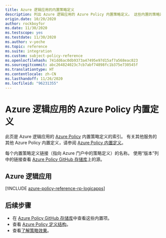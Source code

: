 ```yaml
---
title: Azure 逻辑应用的内置策略定义
description: 列出 Azure 逻辑应用的 Azure Policy 内置策略定义。 这些内置的策略定义提供了管理 Azure 资源的常用方法。
origin.date: 10/20/2020
author: rockboyfor
ms.date: 11/30/2020
ms.testscope: yes
ms.testdate: 11/30/2020
ms.author: v-yeche
ms.topic: reference
ms.suite: integration
ms.custom: subject-policy-reference
ms.openlocfilehash: 741dd6ac0db9373a47495e97d15af7a568eac823
ms.sourcegitcommit: abc264824023c7cb7abf74898fc1b375e730545f
ms.translationtype: HT
ms.contentlocale: zh-CN
ms.lasthandoff: 11/26/2020
ms.locfileid: "96231355"
---
```

<!--Verified successfully from rename articles-->
# <a name="azure-policy-built-in-definitions-for-azure-logic-apps"></a>Azure 逻辑应用的 Azure Policy 内置定义

此页是 Azure 逻辑应用的 [Azure Policy](../governance/policy/overview.md) 内置策略定义的索引。 有关其他服务的其他 Azure Policy 内置定义，请参阅 [Azure Policy 内置定义](../governance/policy/samples/built-in-policies.md)。

每个内置策略定义链接（指向 Azure 门户中的策略定义）的名称。 使用“版本”列中的链接查看 [Azure Policy GitHub 存储库](https://github.com/Azure/azure-policy)上的源。

## <a name="azure-logic-apps"></a>Azure 逻辑应用

[!INCLUDE [azure-policy-reference-rp-logicapps](../../includes/policy/reference/byrp/microsoft.logic.md)]

## <a name="next-steps"></a>后续步骤

- 在 [Azure Policy GitHub 存储库](https://github.com/Azure/azure-policy)中查看这些内置项。
- 查看 [Azure Policy 定义结构](../governance/policy/concepts/definition-structure.md)。
- 查看[了解策略效果](../governance/policy/concepts/effects.md)。

<!-- Update_Description: update meta properties, wording update, update link -->

